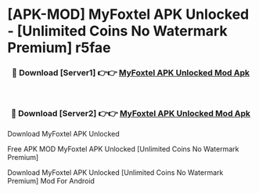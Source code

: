 # [APK-MOD] MyFoxtel APK Unlocked - [Unlimited Coins No Watermark Premium] r5fae



<div align="center">
<h3>🔴 Download [Server1] 👉👉 <a href="https://momento.my/?title=MyFoxtel_APK_Unlocked">MyFoxtel APK Unlocked Mod Apk</a></h3><br>

<h3>🔴 Download [Server2] 👉👉 <a href="https://momento.my/?title=MyFoxtel_APK_Unlocked">MyFoxtel APK Unlocked Mod Apk</a></h3>
</div>



Download MyFoxtel APK Unlocked 

Free APK MOD MyFoxtel APK Unlocked [Unlimited Coins No Watermark Premium]

Download MyFoxtel APK Unlocked [Unlimited Coins No Watermark Premium] Mod For Android
